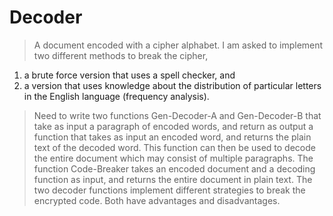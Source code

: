 # Decoder
> A document encoded with a cipher alphabet. I am asked to implement two different methods to break the cipher,
1. a brute force version that uses a spell checker, and
2. a version that uses knowledge about the distribution of particular letters in the English
language (frequency analysis).

> Need to write two functions Gen-Decoder-A and Gen-Decoder-B that take as input a paragraph of encoded words, and return as output a function that takes as input an encoded word, and returns the plain text of the decoded word. This function can then be used to decode the entire document which may consist of multiple paragraphs. The function Code-Breaker takes an encoded
document and a decoding function as input, and returns the entire document in plain text. The two decoder functions implement different strategies to break the encrypted code. Both have advantages and disadvantages.
